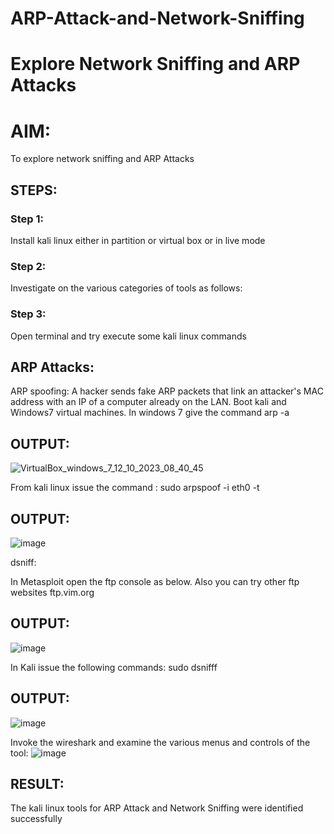 # ARP-Attack-and-Network-Sniffing
# Explore Network Sniffing and ARP Attacks

# AIM:

To explore network sniffing and ARP Attacks

## STEPS:

### Step 1:

Install kali linux either in partition or virtual box or in live mode

### Step 2:

Investigate on the various categories of tools as follows:


### Step 3:
Open terminal and try execute some kali linux commands

## ARP Attacks:  
ARP spoofing: A hacker sends fake ARP packets that link an attacker's MAC address with an IP of a computer already on the LAN. 
Boot kali and Windows7 virtual machines.
In windows 7 give the command arp -a
## OUTPUT:
![VirtualBox_windows_7_12_10_2023_08_40_45](https://github.com/Raja8334/ARP-Attack-and-Network-Sniffing/assets/120719634/c0305ec6-cb74-458b-b1eb-9d216b843ed2)

From kali linux issue the command :
sudo arpspoof -i eth0 -t <target system> <gateway>
## OUTPUT:
![image](https://github.com/Raja8334/ARP-Attack-and-Network-Sniffing/assets/120719634/10bc7697-aca5-427f-a57c-d8cef0a1148f)

 dsniff:






In Metasploit open the ftp console as below. Also you can try other ftp websites ftp.vim.org
## OUTPUT:

![image](https://github.com/Raja8334/ARP-Attack-and-Network-Sniffing/assets/120719634/0eda4258-8810-437d-92ba-5a7601e13855)




In Kali issue the following commands:
sudo dsnifff
## OUTPUT:

![image](https://github.com/Raja8334/ARP-Attack-and-Network-Sniffing/assets/120719634/a475a02e-f62a-45fa-bffe-73330241e67f)



Invoke the wireshark and examine the various menus  and controls of the tool:
![image](https://github.com/Raja8334/ARP-Attack-and-Network-Sniffing/assets/120719634/589e5cb2-a8e2-4e2a-8bbe-ec5e61b6f82d)



## RESULT:
The kali linux tools for ARP Attack and Network Sniffing were identified successfully
